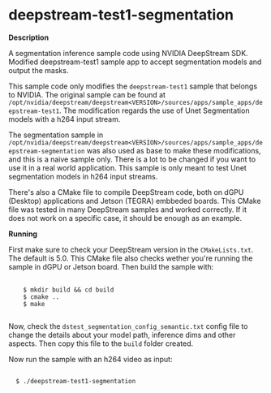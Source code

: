 # deepstream-test1-segmentation

**Description**

A segmentation inference sample code using NVIDIA DeepStream SDK. Modified deepstream-test1 sample app to accept segmentation models and output the masks.


This sample code only modifies the ``deepstream-test1`` sample that belongs to NVIDIA. The original sample can be found at ``/opt/nvidia/deepstream/deepstream<VERSION>/sources/apps/sample_apps/deepstream-test1``.  The modification regards the use of Unet Segmentation models with a h264 input stream. 

The segmentation sample in ``/opt/nvidia/deepstream/deepstream<VERSION>/sources/apps/sample_apps/deepstream-segmentation`` was also used as base to make these modifications, and this is a naive sample only. There is a lot to be changed if you want to use it in a real world application. This sample is only meant to test Unet segmentation models in h264 input streams.


There's also a CMake file to compile DeepStream code, both on dGPU (Desktop) applications and Jetson (TEGRA) embbeded boards. This CMake file was tested in many DeepStream samples and worked correctly. If it does not work on a specific case, it should be enough as an example. 

**Running** 

First make sure to check your DeepStream version in the ``CMakeLists.txt``. The default is 5.0. This CMake file also checks wether you're running the sample in dGPU or Jetson board. Then build the sample with:

<pre>
  <code>
    $ mkdir build && cd build
    $ cmake ..
    $ make
  </code>
</pre>

Now, check the ``dstest_segmentation_config_semantic.txt`` config file to change the details about your model path, inference dims and other aspects. Then copy this file to the `build` folder created.


Now run the sample with an h264 video as input:


<code>
  $ ./deepstream-test1-segmentation <path_to_h264_video>
</code>

